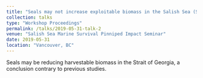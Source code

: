 ```yaml
---
title: "Seals may not increase exploitable biomass in the Salish Sea (Steps towards a new E2E ecosystem model for the Strait of Georgia and Salish Sea)"
collection: talks
type: "Workshop Proceedings"
permalink: /talks/2019-05-31-talk-2
venue: "Salish Sea Marine Survival Pinniped Impact Seminar"
date: 2019-05-31
location: "Vancouver, BC"
---
```


Seals may be reducing harvestable biomass in the Strait of Georgia, a conclusion contrary to previous studies. 
